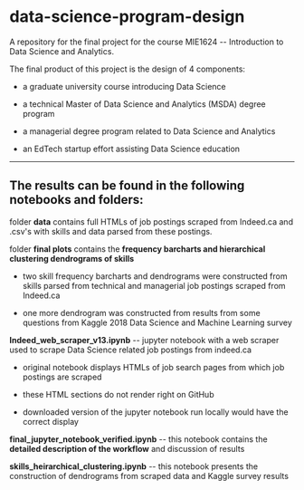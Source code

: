 # data-science-program-design
A repository for the final project for the course MIE1624 -- Introduction to Data Science and Analytics. 

The final product of this project is the design of 4 components:

* a graduate university course introducing Data Science

* a technical Master of Data Science and Analytics (MSDA) degree program

* a managerial degree program related to Data Science and Analytics

* an EdTech startup effort assisting Data Science education

---

## The results can be found in the following notebooks and folders:

folder **data** contains full HTMLs of job postings scraped from Indeed.ca and .csv's with skills and data parsed from these postings.

folder **final plots** contains the **frequency barcharts and hierarchical clustering dendrograms of skills**

* two skill frequency barcharts and dendrograms were constructed from skills parsed from technical and managerial job postings scraped from Indeed.ca

* one more dendrogram was constructed from results from some questions from Kaggle 2018 Data Science and Machine Learning  survey

**Indeed_web_scraper_v13.ipynb** -- jupyter notebook with a web scraper used to scrape Data Science related job postings from indeed.ca

* original notebook displays HTMLs of job search pages from which job postings are scraped

* these HTML sections do not render right on GitHub

* downloaded version of the jupyter notebook run locally would have the correct display

**final_jupyter_notebook_verified.ipynb** -- this notebook contains the **detailed description of the workflow** and discussion of results

**skills_heirarchical_clustering.ipynb** -- this notebook presents the construction of dendrograms from scraped data and Kaggle survey results
